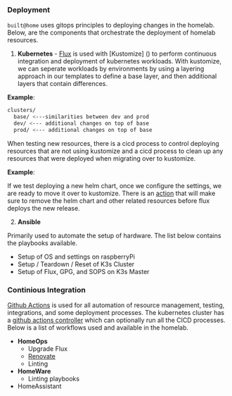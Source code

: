 ### Deployment

`built@home` uses gitops principles to deploying changes in the homelab. Below, are the components that orchestrate the deployment of homelab resources.

1. **Kubernetes** - [Flux]() is used with [Kustomize]
() to perform continuous integration and deployment of kubernetes workloads. With kustomize, we can seperate workloads by environments by using a layering approach in our templates to define a base layer, and then additional layers that contain differences.

**Example**:
```sh
clusters/
  base/ <---similarities between dev and prod
  dev/ <--- additional changes on top of base
  prod/ <--- additional changes on top of base
```

When testing new resources, there is a cicd process to control deploying resources that are not using kustomize and a cicd process to clean up any resources that were deployed when migrating over to kustomize.

**Example**:

If we test deploying a new helm chart, once we configure the settings, we are ready to move it over to kustomize. There is an [action]() that will make sure to remove the helm chart and other related resources before flux deploys the new release.

2. **Ansible**

Primarily used to automate the setup of hardware. The list below contains the playbooks available.

  *  Setup of OS and settings on raspberryPi
  *  Setup / Teardown / Reset of K3s Cluster
  *  Setup of Flux, GPG, and SOPS on K3s Master

### Continious Integration

[Github Actions]() is used for all automation of resource management, testing, integrations, and some deployment processes. The kubernetes cluster has a [github actions controller]() which can optionally run all the CICD processes. Below is a list of workflows used and available in the homelab.


  * **HomeOps**
    - Upgrade Flux
    - [Renovate]()
    - Linting
  * **HomeWare**
    - Linting playbooks
  * HomeAssistant